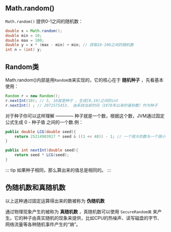 ## Math.random()

`Math.random()` 提供0-1之间的随机数：

```java
double x = Math.random();
double min = 10;
double max = 100;
double y = x * (max - min) + min; // 获取10-100之间的随机数
int n = (int) y; 
```

## Random类

Math.random()内部是用`Random类`来实现的，它的核心在于 **随机种子** ，先看基本使用：

```java
Random r = new Random();
r.nextInt(10); // 5, 10就是种子 ，生成[0,10)之间的int
r.nextInt() ; // 2071575453， 由系统当前时间（1970年以来的毫秒数）作为种子
```

对于种子你可以这样理解 ———— 种子就是一个数，根据这个数，JVM通过固定公式生成 0 - 种子值 之间的一个数.例：

```java
public double LCG(double seed){
    return 25214903917 * seed & ((1 << 48)) - 1; // 一个很大的数与一个很小的数进行位运算
}

public int nextInt(double seed){
    return seed * LCG(seed);
}
```

::: tip
如果种子相同，那么算出来的值总是相同的。
:::

## 伪随机数和真随机数

以上这种通过固定运算得出来的数被称为 **伪随机数**

通过物理现象产生的被称为 **真随机数** ，真随机数可以使用 `SecureRandom类` 来产生。它的种子由真实随机的现象来提供，比如CPU的热噪声、读写磁盘的字节、网络流量等各种随机事件产生的“熵”。

